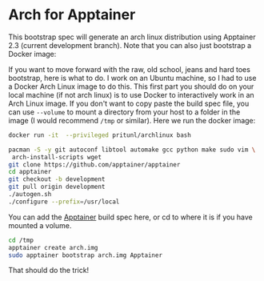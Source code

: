 # Arch for Apptainer

This bootstrap spec will generate an arch linux distribution using Apptainer
2.3 (current development branch). Note that you can also just bootstrap a Docker
image:

If you want to move forward with the raw, old school, jeans and hard toes
bootstrap, here is what to do. I work on an Ubuntu machine, so I had to use a
Docker Arch Linux image to do this. This first part you should do on your local
machine (if not arch linux) is to use Docker to interactively work in an Arch
Linux image. If you don't want to copy paste the build spec file, you can use
`--volume` to mount a directory from your host to a folder in the image (I would
recommend `/tmp` or similar). Here we run the docker image:

```bash
docker run -it  --privileged pritunl/archlinux bash
```

```bash
pacman -S -y git autoconf libtool automake gcc python make sudo vim \
 arch-install-scripts wget
git clone https://github.com/apptainer/apptainer
cd apptainer
git checkout -b development
git pull origin development
./autogen.sh
./configure --prefix=/usr/local
```

You can add the [Apptainer](Apptainer) build spec here, or cd to where it is
if you have mounted a volume.

```bash
cd /tmp
apptainer create arch.img
sudo apptainer bootstrap arch.img Apptainer
```

That should do the trick!
